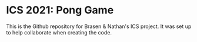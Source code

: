 # ICS 2021: Pong Game

This is the Github repository for Brasen & Nathan's ICS project. It was set up to help collaborate when creating the code. 
